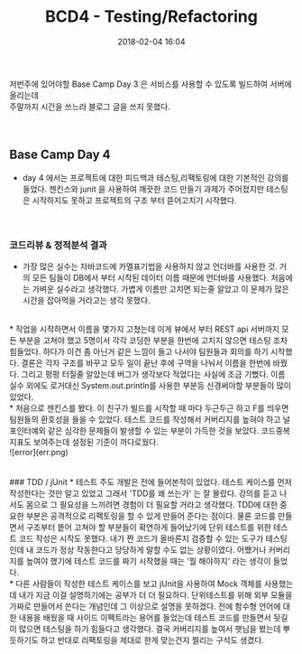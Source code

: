 ﻿---
layout: post
title:  "BCD4 - Testing/Refactoring"
date:   2018-02-04 16:04
---
 저번주에 있어야할 Base Camp Day 3 은 서비스를 사용할 수 있도록 빌드하여 서버에 올리는데
<br>
주말까지 시간을 쓰느라 블로그 글을 쓰지 못했다.
<br><br><br>
## Base Camp Day 4
* day 4 에서는 프로젝트에 대한 피드백과 테스팅,리팩토링에 대한 기본적인 강의를 들었다. 젠킨스와 junit 을 사용하여 깨끗한 코드 만들기 과제가 주어졌지만
테스팅은 시작하지도 못하고 프로젝트의 구조 부터 뜯어고치기 시작했다.
<br><br><br>
### 코드리뷰 & 정적분석 결과
* 가장 많은 실수는 자바코드에 카멜표기법을 사용하지 않고 언더바를 사용한 것. 거의 모든 팀들이 DB에서 부터 시작된 데이터 이름 때문에 언더바를 사용했다.
처음에는 가벼운 실수라고 생각했다. 가볍게 이름만 고치면 되는줄 알았고 이 문제가 많은 시간을 잡아먹을 거라고는 생각 못했다.
<br>
* 작업을 시작하면서 이름을 몇가지 고쳤는데 이게 뷰에서 부터 REST api 서버까지 모든 부분을 고쳐야 했고 5명이서 각각 코딩한 부분을 한번에 고치지 않으면 
테스팅 조차 힘들었다. 하다가 이건 좀 아닌거 같은 느낌이 들고 나서야 팀원들과 회의를 하기 시작했다. 결론은 각자 구조를 바꾸고 모두 일이 끝난 후에 구역을
나눠서 이름을 한번에 바꿨다. 그리고 펑펑 터질줄 알았는데 버그가 생각보다 적었다는 사실에 조금 기뻤다. 이름 실수 외에도 로거대신 System.out.println를 사용한
부분등 신경써야할 부분들이 많이 있었다. 
<br>
* 처음으로 젠킨스를 봤다. 이 친구가 빌드를 시작할 때 마다 두근두근 하고 F를 띄우면 팀원들의 환호성을 들을 수 있었다. 테스트 코드를 작성해서 커버리지를 높혀야 
하고 널포인터예외 같은 심각한 문제들이 발생할 수 있는 부분이 가득한 것을 보았다. 코드중복 지표도 보여주는데 설정된 기준이 까다로웠다. 
<br>
![error](err.png)
<br><br><br>
### TDD / jUnit
* 테스트 주도 개발은 전에 들어본적이 있었다. 테스트 케이스를 먼저 작성한다는 것만 알고 있었고 그래서 'TDD를 왜 쓰는가' 는 잘 몰랐다. 강의를 듣고 나서도 몸으로 
그 필요성을 느끼려면 경험이 더 필요할 거라고 생각했다. TDD에 대한 중요한 부분은 공격적으로 리펙토링을 할 수 있게 만들어 준다는 점이다. 물론 코드를 만들면서
구조부터 띁어 고쳐야 할 부분들이 확연하게 들어났기에 단위 테스트를 위한 테스트 코드 작성은 시작도 못했다. 내가 짠 코드가 올바른지 검증할 수 있는 도구가 테스팅
인데 내 코드가 정상 작동한다고 당당하게 말할 수도 없는 상황이였다. 어쨌거나 커버리지를 높여야 했기에 테스트 코드를 짜기 시작했을 때는 '뭘 해야하지' 라는 생각이 
들었다.
<br>
* 다른 사람들이 작성한 테스트 케이스를 보고 jUnit을 사용하여 Mock 객체를 사용했는데 내가 지금 이걸 설명하기에는 공부가 더 더 필요하다. 단위테스트를 위해 
외부 모듈을 가짜로 만들어서 쓴다는 개념인데 그 이상으로 설명을 못하겠다. 전에 함수형 언어에 대한 내용을 배웠을 때 사이드 이펙트라는 용어를 들었는데 테스트 코드를 
만들면서 뒷길이 많으면 테스팅을 하기 힘들다고 생각했다. 결국 커버리지를 높여서 햇님을 봤는데 뿌듯하기도 하고 반대로 리팩토링을 제대로 한게 맞는건지 찔리는 구석도 생겼다.
